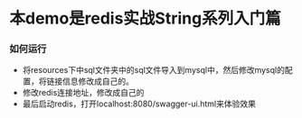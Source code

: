 # 本demo是redis实战String系列入门篇

### 如何运行
* 将resources下中sql文件夹中的sql文件导入到mysql中，然后修改mysql的配置，将链接信息修改成自己的。
* 修改redis连接地址，修改成自己的
* 最后启动redis，打开localhost:8080/swagger-ui.html来体验效果

